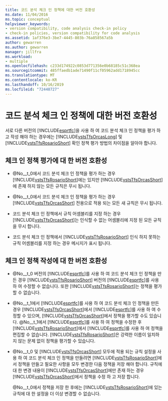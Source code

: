 ```yaml
---
title: 코드 분석 체크 인 정책에 대한 버전 호환성
ms.date: 11/04/2016
ms.topic: conceptual
helpviewer_keywords:
- version compatibility, code analysis check-in policy
- check-in policies, version compatibility for code analysis
ms.assetid: 1af376e3-3be7-4445-803b-76a858567a5b
author: gewarren
ms.author: gewarren
manager: jillfra
ms.workload:
- multiple
ms.openlocfilehash: c233d174922c0853d771356e0b68185c51c368ea
ms.sourcegitcommit: 485ffaedb1ade71490f11cf05962add1718945cc
ms.translationtype: MT
ms.contentlocale: ko-KR
ms.lasthandoff: 10/16/2019
ms.locfileid: "72448727"
---
```

# <a name="version-compatibility-for-code-analysis-check-in-policies"></a>코드 분석 체크 인 정책에 대한 버전 호환성

서로 다른 버전의 [!INCLUDE[esprtfc](../code-quality/includes/esprtfc_md.md)]을 사용 하 여 코드 분석 체크 인 정책을 평가 하 고 작성 해야 하는 경우에는 [!INCLUDE[vstsTfsOrcasLong](../code-quality/includes/vststfsorcaslong_md.md)] 및 [!INCLUDE[vstsTfsRosarioShort](../code-quality/includes/vststfsrosarioshort_md.md)] 확인 정책 평가 방법의 차이점을 알아야 합니다.

## <a name="version-compatibility-for-evaluating-check-in-policies"></a>체크 인 정책 평가에 대 한 버전 호환성

- @No__t_0에서 코드 분석 체크 인 정책을 평가 하는 경우 [!INCLUDE[vstsTfsRosarioShort](../code-quality/includes/vststfsrosarioshort_md.md)]에는 있지만 [!INCLUDE[vstsTfsOrcasShort](../code-quality/includes/vststfsorcasshort_md.md)]에 존재 하지 않는 모든 규칙은 무시 됩니다.

- @No__t_0에서 코드 분석 체크 인 정책을 평가 하는 경우 [!INCLUDE[vstsTfsOrcasShort](../code-quality/includes/vststfsorcasshort_md.md)] 전용으로 적용 되는 모든 새 규칙은 무시 됩니다.

- 코드 분석 체크 인 정책에서 규칙 어셈블리를 지정 하는 경우 [!INCLUDE[vstsTfsOrcasShort](../code-quality/includes/vststfsorcasshort_md.md)]는 인식할 수 없는 어셈블리에 지정 된 모든 규칙을 무시 합니다.

- 코드 분석 체크 인 정책에서 [!INCLUDE[vstsTfsRosarioShort](../code-quality/includes/vststfsrosarioshort_md.md)] 인식 하지 못하는 규칙 어셈블리를 지정 하는 경우 메시지가 표시 됩니다.

## <a name="version-compatibility-for-authoring-check-in-policies"></a>체크 인 정책 작성에 대 한 버전 호환성

- @No__t_0 버전의 [!INCLUDE[esprtfc](../code-quality/includes/esprtfc_md.md)]를 사용 하 여 코드 분석 체크 인 정책을 만든 경우 [!INCLUDE[vstsTfsRosarioShort](../code-quality/includes/vststfsrosarioshort_md.md)] 버전의 [!INCLUDE[esprtfc](../code-quality/includes/esprtfc_md.md)]를 사용 하 여 수정할 수 없습니다. 또한 [!INCLUDE[vstsTfsRosarioShort](../code-quality/includes/vststfsrosarioshort_md.md)]는 정책을 평가할 수 없습니다.

- @No__t_1에서 [!INCLUDE[esprtfc](../code-quality/includes/esprtfc_md.md)]를 사용 하 여 코드 분석 체크 인 정책을 만든 경우 [!INCLUDE[vstsTfsOrcasShort](../code-quality/includes/vststfsorcasshort_md.md)]에서 [!INCLUDE[esprtfc](../code-quality/includes/esprtfc_md.md)]를 사용 하 여 수정할 수 있으며, [!INCLUDE[vstsTfsOrcasShort](../code-quality/includes/vststfsorcasshort_md.md)]에서 정책을 평가할 수도 있습니다. @No__t_1에서 [!INCLUDE[esprtfc](../code-quality/includes/esprtfc_md.md)]를 사용 하 여 정책을 수정한 후 [!INCLUDE[vstsTfsRosarioShort](../code-quality/includes/vststfsrosarioshort_md.md)]에서 [!INCLUDE[esprtfc](../code-quality/includes/esprtfc_md.md)]를 사용 하 여 정책을 편집할 수 없습니다. [!INCLUDE[vstsTfsRosarioShort](../code-quality/includes/vststfsrosarioshort_md.md)]은 강력한 이름이 일치하지 않는 문제 없이 정책을 평가할 수 있습니다.

- @No__t_0 및 [!INCLUDE[vstsTfsOrcasShort](../code-quality/includes/vststfsorcasshort_md.md)] 모두에 적용 되는 규칙 설정을 사용 하 여 코드 분석 체크 인 정책을 만들려면 [!INCLUDE[vstsTfsRosarioShort](../code-quality/includes/vststfsrosarioshort_md.md)]에서 정책을 만들고 필요한 사항을 모두 변경한 다음 정책을 저장 해야 합니다. 규칙에 대 한 변경 내용이 [!INCLUDE[vstsTfsOrcasShort](../code-quality/includes/vststfsorcasshort_md.md)]에만 존재 하는 경우 [!INCLUDE[vstsTfsOrcasShort](../code-quality/includes/vststfsorcasshort_md.md)]에서 정책을 수정 하 고 저장 합니다.

   @No__t_0에서 정책을 저장 한 후에는 [!INCLUDE[vstsTfsRosarioShort](../code-quality/includes/vststfsrosarioshort_md.md)]에 있는 규칙에 대 한 설정을 더 이상 변경할 수 없습니다.
